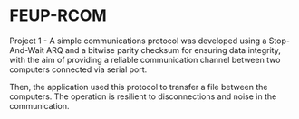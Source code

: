 # FEUP-RCOM
Project 1 - A simple communications protocol was developed using a Stop-And-Wait ARQ and a bitwise parity checksum for ensuring data integrity, with the aim of providing a reliable communication channel between two computers connected via serial port.

Then, the application used this protocol to transfer a file between the computers. The operation is resilient to disconnections and noise in the communication.
